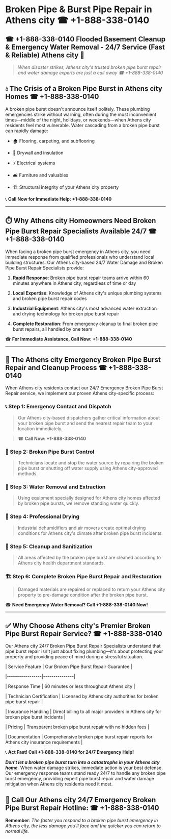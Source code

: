 # Broken Pipe & Burst Pipe Repair in Athens city ☎ +1-888-338-0140  
## ☎ +1-888-338-0140 Flooded Basement Cleanup & Emergency Water Removal - 24/7 Service (Fast & Reliable) Athens city 🚨  

> *When disaster strikes, Athens city's trusted broken pipe burst repair and water damage experts are just a call away ☎ +1-888-338-0140*  

## 💧 The Crisis of a Broken Pipe Burst in Athens city Homes ☎ +1-888-338-0140  

A broken pipe burst doesn't announce itself politely. These plumbing emergencies strike without warning, often during the most inconvenient times—middle of the night, holidays, or weekends—when Athens city residents feel most vulnerable. Water cascading from a broken pipe burst can rapidly damage:  

* 🏠 Flooring, carpeting, and subflooring  
* 🧱 Drywall and insulation  
* ⚡ Electrical systems  
* 🛋️ Furniture and valuables  
* 🏗️ Structural integrity of your Athens city property  

📞 **Call Now for Immediate Help: +1-888-338-0140**  

---  

## ⏱️ Why Athens city Homeowners Need Broken Pipe Burst Repair Specialists Available 24/7 ☎ +1-888-338-0140  

When facing a broken pipe burst emergency in Athens city, you need immediate response from qualified professionals who understand local building structures. Our Athens city-based 24/7 Water Damage and Broken Pipe Burst Repair Specialists provide:  

1. **Rapid Response**: Broken pipe burst repair teams arrive within 60 minutes anywhere in Athens city, regardless of time or day  
2. **Local Expertise**: Knowledge of Athens city's unique plumbing systems and broken pipe burst repair codes  
3. **Industrial Equipment**: Athens city's most advanced water extraction and drying technology for broken pipe burst repair  
4. **Complete Restoration**: From emergency cleanup to final broken pipe burst repairs, all handled by one team  

☎ **For Immediate Assistance, Call Now: +1-888-338-0140**  

---  

## 🔧 The Athens city Emergency Broken Pipe Burst Repair and Cleanup Process ☎ +1-888-338-0140  

When Athens city residents contact our 24/7 Emergency Broken Pipe Burst Repair service, we implement our proven Athens city-specific process:  

### 📞 Step 1: Emergency Contact and Dispatch  
> Our Athens city-based dispatchers gather critical information about your broken pipe burst and send the nearest repair team to your location immediately.  
> ☎ **Call Now: +1-888-338-0140**  

### 🚿 Step 2: Broken Pipe Burst Control  
> Technicians locate and stop the water source by repairing the broken pipe burst or shutting off water supply using Athens city-approved methods.  

### 🌊 Step 3: Water Removal and Extraction  
> Using equipment specially designed for Athens city homes affected by broken pipe bursts, we remove standing water quickly.  

### 💨 Step 4: Professional Drying  
> Industrial dehumidifiers and air movers create optimal drying conditions for Athens city's climate after broken pipe burst incidents.  

### 🧼 Step 5: Cleanup and Sanitization  
> All areas affected by the broken pipe burst are cleaned according to Athens city health department standards.  

### 🏗️ Step 6: Complete Broken Pipe Burst Repair and Restoration  
> Damaged materials are repaired or replaced to return your Athens city property to pre-damage condition after the broken pipe burst.  

☎ **Need Emergency Water Removal? Call +1-888-338-0140 Now!**  

---  

## ✅ Why Choose Athens city's Premier Broken Pipe Burst Repair Service? ☎ +1-888-338-0140  

Our Athens city 24/7 Broken Pipe Burst Repair Specialists understand that pipe burst repair isn't just about fixing plumbing—it's about protecting your property and providing peace of mind during a stressful situation.  

| Service Feature | Our Broken Pipe Burst Repair Guarantee |  
|-----------------|---------------|  
| Response Time | 60 minutes or less throughout Athens city |  
| Technician Certification | Licensed by Athens city authorities for broken pipe burst repair |  
| Insurance Handling | Direct billing to all major providers in Athens city for broken pipe burst incidents |  
| Pricing | Transparent broken pipe burst repair with no hidden fees |  
| Documentation | Comprehensive broken pipe burst repair reports for Athens city insurance requirements |  

📞 **Act Fast! Call +1-888-338-0140 for 24/7 Emergency Help!**  

***Don't let a broken pipe burst turn into a catastrophe in your Athens city home.*** When water damage strikes, immediate action is your best defense. Our emergency response teams stand ready 24/7 to handle any broken pipe burst emergency, providing expert pipe burst repair and water damage mitigation when Athens city residents need it most.  

## 📱 Call Our Athens city 24/7 Emergency Broken Pipe Burst Repair Hotline: ☎ +1-888-338-0140  

**Remember**: *The faster you respond to a broken pipe burst emergency in Athens city, the less damage you'll face and the quicker you can return to normal life.*